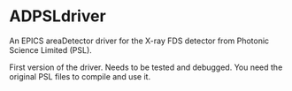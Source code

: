 # ADPSLdriver
An EPICS areaDetector driver for the X-ray FDS detector from Photonic Science Limited (PSL). 

First version of the driver. Needs to be tested and debugged. You need the original PSL files to compile and use it.
